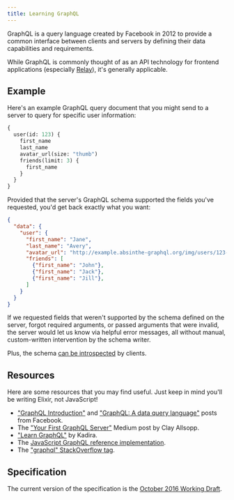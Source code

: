 ```yaml
---
title: Learning GraphQL
---
```


GraphQL is a query language created by Facebook in 2012 to provide a
common interface between clients and servers by defining their data
capabilities and requirements.

While GraphQL is commonly thought of as an API technology for
frontend applications (especially [Relay](https://facebook.github.io/relay/)),
it's generally applicable.

## Example

Here's an example GraphQL query document that you might send to a
server to query for specific user information:

```graphql
{
  user(id: 123) {
    first_name
    last_name
    avatar_url(size: "thumb")
    friends(limit: 3) {
      first_name
    }
  }
}
```

Provided that the server's GraphQL schema supported the fields you've
requested, you'd get back exactly what you want:

```json
{
  "data": {
    "user": {
      "first_name": "Jane",
      "last_name": "Avery",
      "avatar_url": "http://example.absinthe-graphql.org/img/users/123-thumb.jpg",
      "friends": [
        {"first_name": "John"},
        {"first_name": "Jack"},
        {"first_name": "Jill"},
      ]
    }
  }
}
```

If we requested fields that weren't supported by the schema defined on
the server, forgot required arguments, or passed arguments that were
invalid, the server would let us know via helpful error messages, all
without manual, custom-written intervention by the schema writer.

Plus, the schema [can be introspected](/guides/introspection) by clients.

## Resources

Here are some resources that you may find useful. Just keep in mind
you'll be writing Elixir, not JavaScript!

* ["GraphQL Introduction"](https://facebook.github.io/react/blog/2015/05/01/graphql-introduction.html) and ["GraphQL: A data query language"](https://code.facebook.com/posts/1691455094417024/graphql-a-data-query-language/) posts from Facebook.
* The ["Your First GraphQL Server"](https://medium.com/@clayallsopp/your-first-graphql-server-3c766ab4f0a2#.m78ybemas) Medium post by Clay Allsopp.
* ["Learn GraphQL"](https://learngraphql.com) by Kadira.
* The [JavaScript GraphQL reference implementation](https://github.com/graphql/graphql-js).
* The ["graphql" StackOverflow tag](http://stackoverflow.com/questions/tagged/graphql).

## Specification

The current version of the specification is the [October 2016 Working Draft](https://facebook.github.io/graphql/).
